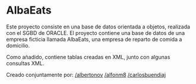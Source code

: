 # AlbaEats
Este proyecto consiste en una base de datos orientada a objetos, realizada con el SGBD de ORACLE. 
El proyecto contiene una base de datos de una empresa ficticia llamada AlbaEats, una empresa de reparto de comida a domicilio.

Como añadido, contiene tablas creadas en XML, junto con algunas consultas XML.

Creado conjuntamente por:
    [/albertonov](https://github.com/albertonov)
    [/alfonm8](https://github.com/alfonm8)
    [/carlosbuendiaj](https://github.com/carlosbuendiaj)

